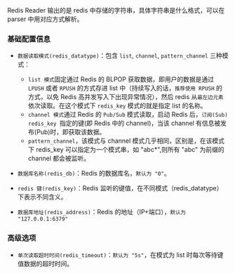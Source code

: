 Redis Reader 输出的是 redis 中存储的字符串，具体字符串是什么格式，可以在 parser 中用对应方式解析。

### **基础配置信息**

  * `数据读取模式(redis_datatype)`：包含 `list`, `channel`, `pattern_channel` 三种模式：
     * `list 模式`固定通过 Redis 的 BLPOP 获取数据，即用户的数据是通过 `LPUSH` 或者 `RPUSH` 的方式存进 list 中（持续写入的话，`推荐使用 RPUSH` 的方式，以免 Redis 高并发写入下出现异常情况），然后 redis 从`最左边元素`依次读取。在这个模式下 `redis_key` 模式的就是指定 list 的名称。
     * `channel 模式`通过 Redis 的 `Pub/Sub` 模式读取，启动 Redis 后，`订阅(Sub) redis_key `指定的键(即 Redis 中的 channel)，当该 channel 有信息被发布(Pub)时，即获取该数据。
     * `pattern_channel`，该模式与 channel 模式几乎相同，区别是，在该模式下 redis_key 可以指定为一个模式串，如 "abc*",则所有 "abc" 为前缀的 channel 都会被监听。

  * `数据库名称(redis_db)`：Redis 的数据库名，`默认为 "0"`。
     
  * `redis 键(redis_key)`：Redis 监听的键值，在不同模式（redis_datatype）下表示不同含义。
  
  * `数据库地址(redis_address)`：Redis 的地址（IP+端口），`默认为 "127.0.0.1:6379"` 

### **高级选项**

  * `单次读取超时时间(redis_timeout)`：`默认为 "5s"`，在模式为 list 时每次等待键值数据的超时时间。